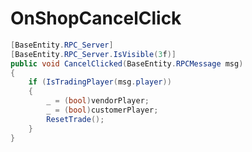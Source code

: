 <Badge type="danger" text="Carbon Compatible"/><Badge type="warning" text="Oxide Compatible"/>
# OnShopCancelClick
```csharp
[BaseEntity.RPC_Server]
[BaseEntity.RPC_Server.IsVisible(3f)]
public void CancelClicked(BaseEntity.RPCMessage msg)
{
	if (IsTradingPlayer(msg.player))
	{
		_ = (bool)vendorPlayer;
		_ = (bool)customerPlayer;
		ResetTrade();
	}
}

```
